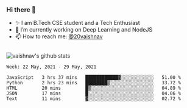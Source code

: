 ### Hi there 👋

<!--
**vaishnav-197/vaishnav-197** is a ✨ _special_ ✨ repository because its `README.md` (this file) appears on your GitHub profile.

Here are some ideas to get you started:
-->

- ✨ I am B.Tech CSE student and a Tech Enthusiast
- 🔭 I’m currently working on Deep Learning and NodeJS
- 📫 How to reach me: [@20vaishnav](https://twitter.com/20vaishnav)


<img src="https://github.com/vaishnav-197/vaishnav-197/blob/main/images/stat.svg" alt=""/>


![vaishnav's github stats](https://github-readme-stats.vercel.app/api?username=vaishnav-197&show_icons=true&theme=dark&count_private=true)



<!--START_SECTION:waka-->
```text
Week: 22 May, 2021 - 29 May, 2021

JavaScript   3 hrs 37 mins   ████████████▓░░░░░░░░░░░░   51.00 % 
Python       2 hrs 23 mins   ████████▒░░░░░░░░░░░░░░░░   33.72 % 
HTML         20 mins         █▒░░░░░░░░░░░░░░░░░░░░░░░   04.89 % 
JSON         17 mins         █░░░░░░░░░░░░░░░░░░░░░░░░   04.06 % 
Text         11 mins         ▓░░░░░░░░░░░░░░░░░░░░░░░░   02.72 % 
```
<!--END_SECTION:waka-->
